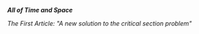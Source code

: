 ***All of Time and Space***


*The First Article: "A new solution to the critical section problem"*
